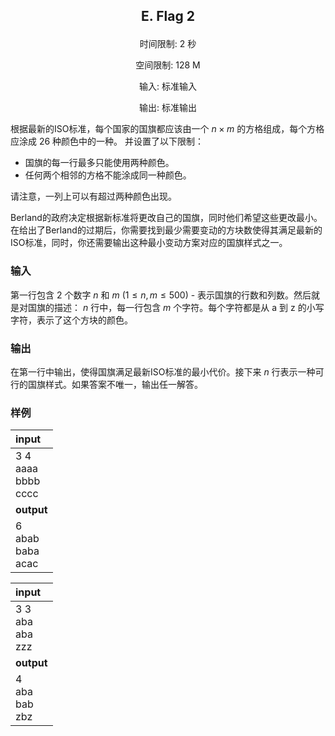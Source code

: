 ## <p align="center">E. Flag 2</p>

<p align="center"> 时间限制: 2 秒</p>
<p align="center"> 空间限制: 128 M</p>
<p align="center"> 输入: 标准输入</p>
<p align="center"> 输出: 标准输出</p>

根据最新的ISO标准，每个国家的国旗都应该由一个 $n×m$ 的方格组成，每个方格应涂成 $26$ 种颜色中的一种。 并设置了以下限制：

- 国旗的每一行最多只能使用两种颜色。
- 任何两个相邻的方格不能涂成同一种颜色。

请注意，一列上可以有超过两种颜色出现。

Berland的政府决定根据新标准将更改自己的国旗，同时他们希望这些更改最小。在给出了Berland的过期后，你需要找到最少需要变动的方块数使得其满足最新的ISO标准，同时，你还需要输出这种最小变动方案对应的国旗样式之一。

### 输入

第一行包含 $2$ 个数字 $n$ 和 $m$ ($1 \leq n, m \leq 500$) - 表示国旗的行数和列数。然后就是对国旗的描述： $n$ 行中，每一行包含 $m$ 个字符。每个字符都是从 a 到 z 的小写字符，表示了这个方块的颜色。

### 输出

在第一行中输出，使得国旗满足最新ISO标准的最小代价。接下来 $n$ 行表示一种可行的国旗样式。如果答案不唯一，输出任一解答。

### 样例

|input|
|:------|
|3 4<br>aaaa<br>bbbb<br>cccc|
|**output**|
|6<br>abab<br>baba<br>acac|

|input|
|:------|
|3 3<br>aba<br>aba<br>zzz|
|**output**|
|4<br>aba<br>bab<br>zbz|

